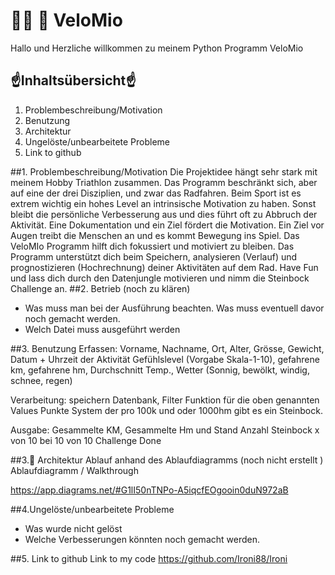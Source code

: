 
# 🚴‍♀ 🚴 ️VeloMio
Hallo und Herzliche willkommen zu meinem Python Programm VeloMio

## ☝Inhaltsübersicht☝ 
1. Problembeschreibung/Motivation
2. Benutzung
3. Architektur 
4. Ungelöste/unbearbeitete Probleme
5. Link to github

##1. Problembeschreibung/Motivation
Die Projektidee hängt sehr stark mit meinem Hobby Triathlon zusammen. Das Programm beschränkt sich, aber auf eine der drei Disziplien, und zwar das Radfahren. 
Beim Sport ist es extrem wichtig ein hohes Level an intrinsische Motivation zu haben. Sonst bleibt die persönliche Verbesserung aus und dies führt oft zu
Abbruch der Aktivität. Eine Dokumentation und ein Ziel fördert die Motivation. Ein Ziel vor Augen treibt die Menschen an und es kommt Bewegung ins Spiel.
Das VeloMIo Programm hilft dich fokussiert und motiviert zu bleiben. 
Das Programm unterstützt dich beim Speichern, analysieren (Verlauf) und prognostizieren (Hochrechnung)
deiner Aktivitäten auf dem Rad. 
Have Fun und lass dich durch den Datenjungle motivieren und nimm die Steinbock Challenge an. 
##2. Betrieb (noch zu klären)
 - Was muss man bei der Ausführung beachten. Was muss eventuell davor noch gemacht werden.
 - Welch Datei muss ausgeführt werden

##3. Benutzung
Erfassen: Vorname, Nachname, Ort, Alter, Grösse, Gewicht, Datum + Uhrzeit der Aktivität
Gefühlslevel (Vorgabe Skala-1-10), gefahrene km, gefahrene hm, Durchschnitt Temp., 
Wetter (Sonnig, bewölkt, windig, schnee, regen)

Verarbeitung: speichern Datenbank, Filter Funktion für die oben genannten Values 
Punkte System der pro 100k und oder 1000hm gibt es ein Steinbock. 

Ausgabe: Gesammelte KM, Gesammelte Hm und Stand Anzahl Steinbock x von 10
bei 10 von 10 Challenge Done 

##3.👀 Architektur 
Ablauf anhand des Ablaufdiagramms  (noch nicht erstellt )
Ablaufdiagramm / Walkthrough

https://app.diagrams.net/#G1lI50nTNPo-A5iqcfEOgooin0duN972aB

##4.Ungelöste/unbearbeitete Probleme
 - Was wurde nicht gelöst
 - Welche Verbesserungen könnten noch gemacht werden.

##5. Link to github
Link to my code https://github.com/Ironi88/Ironi



